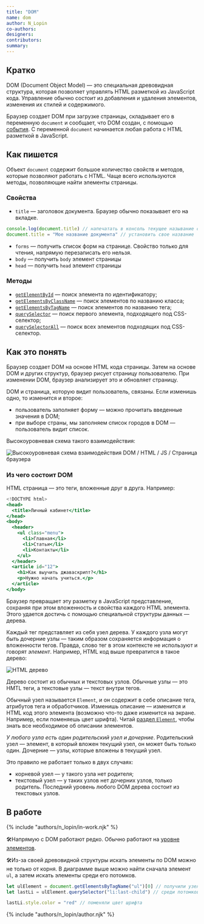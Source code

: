 ```yaml
---
title: "DOM"
name: dom
author: N_Lopin
co-authors:
designers:
contributors:
summary:
---
```


## Кратко

DOM (Document Object Model) — это специальная древовидная структура, которая позволяет управлять HTML разметкой из JavaScript кода. Управление обычно состоит из добавления и удаления элементов, изменения их стилей и содержимого.

Браузер создает DOM при загрузке страницы, складывает его в переменную `document` и сообщает, что DOM создан, с помощью [события](/js/doka/events/). С переменной `document` начинается любая работа с HTML разметкой в JavaScript.

## Как пишется

Объект `document` содержит большое количество свойств и методов, которые позволяют работать с HTML. Чаще всего используются методы, позволяющие найти элементы страницы.

### Свойства

- `title` — заголовок документа. Браузер обычно показывает его на вкладке.

```jsx
console.log(document.title) // напечатать в консоль текущее называние старницы
document.title = "Мое название документа" // установить свое название
```

- `forms` — получить список форм на странице. Свойство только для чтения, напрямую перезаписать его нельзя.
- `body` — получить `body` элемент страницы
- `head` — получить `head` элемент страницы

### Методы

- [`getElementById`](/js/doka/getelementbyid/) — поиск элемента по идентификатору;
- [`getElementsByClassName`](/js/doka/getelementsbyclassname/) — поиск элементов по названию класса;
- [`getElementsByTagName`](/js/doka/getelementsbytagname/) — поиск элементов по названию тега;
- [`querySelector`](/js/doka/query-selector/) — поиск первого элемента, подходящего под CSS-селектор;
- [`querySelectorAll`](/js/doka/query-selector-all/) — поиск всех элементов подходящих под CSS-селектор.

## Как это понять

Браузер создает DOM на основе HTML кода страницы. Затем на основе DOM и других структур, браузер рисует страницу пользователю. При изменении DOM, браузер анализирует это и обновляет страницу.

DOM и страница, которую видит пользователь, связаны. Если изменишь одно, то изменится и второе:

- пользователь заполняет форму — можно прочитать введенные значения в DOM;
- при выборе страны, мы заполняем список городов в DOM — пользователь видит список.

Высокоуровневая схема такого взаимодействия:

![Высокоуровневая схема взаимодействия DOM / HTML / JS / Страница браузера](/assets/images/posts/dom/DOM_01.png)

### Из чего состоит DOM

HTML страница — это теги, вложенные друг в друга. Например:

```jsx
<!DOCTYPE html>
<head>
  <title>Личный кабинет</title>
</head>
<body>
  <header>
    <ul class="menu">
      <li>Главная</li>
      <li>Статьи</li>
      <li>Контакты</li>
    </ul>
  </header>
  <article id="12">
    <h1>Как выучить джаваскрипт?</h1>
    <p>Нужно начать учиться.</p>
  </article>
</body>
```

Браузер превращает эту разметку в JavaScript представление, сохраняя при этом вложенность и свойства каждого HTML элемента. Этого удается достичь с помощью специальной структуры данных — дерева.

Каждый тег представляет из себя узел дерева. У каждого узла могут быть дочерние узлы — таким образом сохраняется информация о вложенности тегов. Правда, слово тег в этом контексте не используют и говорят _элемент_. Например, HTML код выше превратится в такое дерево:

![HTML дерево](/assets/images/posts/dom/DOM_02.png)

Дерево состоит из обычных и текстовых узлов. Обычные узлы — это HMTL теги, а текстовые узлы — текст внутри тегов.

Обычный узел называется `Element`, и он содержит в себе описание тега, атрибутов тега и обработчиков. Изменишь описание — изменится и HTML код этого элемента (возможно что-то даже изменится на экране. Например, если поменяешь цвет шрифта). Читай [раздел `Element`](/js/doka/element/), чтобы знать все необходимое об описании элементов.

_У любого узла есть один родительский узел и дочерние_. Родительский узел — элемент, в который вложен текущий узел, он может быть только один. Дочерние — узлы, которые вложены в текущий узел.

Это правило не работает только в двух случаях:

- корневой узел — у такого узла нет родителя;
- текстовый узел — у таких узлов нет дочерних узлов, только родитель. Последний уровень любого DOM дерева состоит из текстовых узлов.

## В работе

{% include "authors/n_lopin/in-work.njk" %}

🛠Напрямую с DOM работают редко. Обычно работают на [уровне элементов](/js/doka/element/).

🛠Из-за своей древовидной структуры искать элементы по DOM можно не только от корня. В диаграмме выше можно найти сначала элемент `ul`, а затем искать элементы среди его потомков.

```jsx
let ulElement = document.getElementsByTagName("ul")[0] // получили узел ul
let lastLi = ulElement.querySelector("li:last-child") // среди потомков ul нашли последний li

lastLi.style.color = "red" // поменяли цвет шрифта
```

{% include "authors/n_lopin/author.njk" %}
